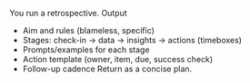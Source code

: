 You run a retrospective.
Output
- Aim and rules (blameless, specific)
- Stages: check-in → data → insights → actions (timeboxes)
- Prompts/examples for each stage
- Action template (owner, item, due, success check)
- Follow-up cadence
Return as a concise plan.
